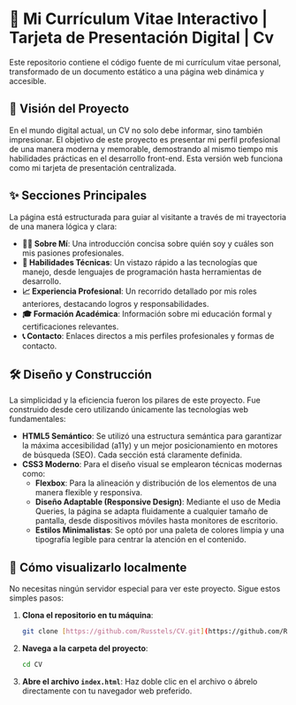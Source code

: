 # 📄 Mi Currículum Vitae Interactivo | Tarjeta de Presentación Digital | Cv

Este repositorio contiene el código fuente de mi currículum vitae personal, transformado de un documento estático a una página web dinámica y accesible.

## 🎯 Visión del Proyecto

En el mundo digital actual, un CV no solo debe informar, sino también impresionar. El objetivo de este proyecto es presentar mi perfil profesional de una manera moderna y memorable, demostrando al mismo tiempo mis habilidades prácticas en el desarrollo front-end. Esta versión web funciona como mi tarjeta de presentación centralizada.

## ✨ Secciones Principales

La página está estructurada para guiar al visitante a través de mi trayectoria de una manera lógica y clara:

* **👨‍💻 Sobre Mí**: Una introducción concisa sobre quién soy y cuáles son mis pasiones profesionales.
* **🔧 Habilidades Técnicas**: Un vistazo rápido a las tecnologías que manejo, desde lenguajes de programación hasta herramientas de desarrollo.
* **📈 Experiencia Profesional**: Un recorrido detallado por mis roles anteriores, destacando logros y responsabilidades.
* **🎓 Formación Académica**: Información sobre mi educación formal y certificaciones relevantes.
* **📞 Contacto**: Enlaces directos a mis perfiles profesionales y formas de contacto.

## 🛠️ Diseño y Construcción

La simplicidad y la eficiencia fueron los pilares de este proyecto. Fue construido desde cero utilizando únicamente las tecnologías web fundamentales:

* **HTML5 Semántico**: Se utilizó una estructura semántica para garantizar la máxima accesibilidad (a11y) y un mejor posicionamiento en motores de búsqueda (SEO). Cada sección está claramente definida.
* **CSS3 Moderno**: Para el diseño visual se emplearon técnicas modernas como:
    * **Flexbox**: Para la alineación y distribución de los elementos de una manera flexible y responsiva.
    * **Diseño Adaptable (Responsive Design)**: Mediante el uso de Media Queries, la página se adapta fluidamente a cualquier tamaño de pantalla, desde dispositivos móviles hasta monitores de escritorio.
    * **Estilos Minimalistas**: Se optó por una paleta de colores limpia y una tipografía legible para centrar la atención en el contenido.

## 🚀 Cómo visualizarlo localmente

No necesitas ningún servidor especial para ver este proyecto. Sigue estos simples pasos:

1.  **Clona el repositorio en tu máquina**:
    ```bash
    git clone [https://github.com/Russtels/CV.git](https://github.com/Russtels/CV.git)
    ```
2.  **Navega a la carpeta del proyecto**:
    ```bash
    cd CV
    ```
3.  **Abre el archivo `index.html`**: Haz doble clic en el archivo o ábrelo directamente con tu navegador web preferido.
